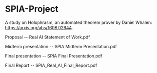 # SPIA-Project

A study on Holophrasm, an automated theorem prover by Daniel Whalen: https://arxiv.org/abs/1608.02644.

Proposal -- Real AI Statement of Work.pdf

Midterm presentation -- SPIA Midterm Presentation.pdf

Final presentation -- SPIA Final Presentation.pdf

Final Report -- SPIA_Real_AI_Final_Report.pdf      
